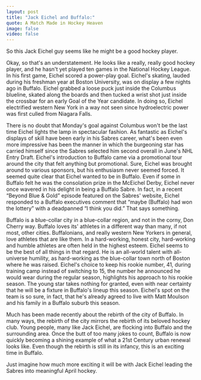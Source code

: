 ```yaml
---
layout: post
title: "Jack Eichel and Buffalo:"
quote: A Match Made in Hockey Heaven
image: false
video: false
---
```

So this Jack Eichel guy seems like he might be a good hockey player.

Okay, so that's an understatement. He looks like a really, really good hockey player, and he hasn't yet played ten games in the National Hockey League. In his first game, Eichel scored a power-play goal. Eichel's skating, lauded during his freshman year at Boston University, was on display a few nights ago in Buffalo. Eichel grabbed a loose puck just inside the Columbus blueline, skated along the boards and then tucked a wrist shot just inside the crossbar for an early Goal of the Year candidate. In doing so, Eichel electrified western New York in a way not seen since hydroelectric power was first culled from Niagara Falls.

There is no doubt that Monday's goal against Columbus won't be the last time Eichel lights the lamp in spectacular fashion. As fantastic as Eichel's displays of skill have been early in his Sabres career, what's been even more impressive has been the manner in which the burgeoning star has carried himself since the Sabres selected him second overall in June's NHL Entry Draft. Eichel's introduction to Buffalo came via a promotional tour around the city that felt anything but promotional. Sure, Eichel was brought around to various sponsors, but his enthusiasm never seemed forced. It seemed quite clear that Eichel wanted to be in Buffalo. Even if some in Buffalo felt he was the consolation prize in the McEichel Derby, Eichel never once wavered in his delight in being a Buffalo Sabre. In fact, in a recent “Beyond Blue & Gold” episode featured on the Sabres' website, Eichel responded to a Buffalo executives comment that “maybe (Buffalo) had won the lottery” with a deadpanned “I think you did.” That says something.

Buffalo is a blue-collar city in a blue-collar region, and not in the corny, Don Cherry way. Buffalo loves its' athletes in a different way than many, if not most, other cities. Buffalonians, and really western New Yorkers in general, love athletes that are like them. In a hard-working, honest city, hard-working and humble athletes are often held in the highest esteem. Eichel seems to be the best of all things in that regard. He is an all-world talent with all-universe humility, as hard-working as the blue-collar town north of Boston where he was raised. Eichel's choice to keep his rookie number, 41, during training camp instead of switching to 15, the number he announced he would wear during the regular season, highlights his approach to his rookie season. The young star takes nothing for granted, even with near certainty that he will be a fixture in Buffalo's lineup this season. Eichel's spot on the team is so sure, in fact, that he's already agreed to live with Matt Moulson and his family in a Buffalo suburb this season.

Much has been made recently about the rebirth of the city of Buffalo. In many ways, the rebirth of the city mirrors the rebirth of its beloved hockey club. Young people, many like Jack Eichel, are flocking into Buffalo and the surrounding area. Once the butt of too many jokes to count, Buffalo is now quickly becoming a shining example of what a 21st Century urban renewal looks like. Even though the rebirth is still in its infancy, this is an exciting time in Buffalo.

Just imagine how much more exciting it will be with Jack Eichel leading the Sabres into meaningful April hockey.

  
